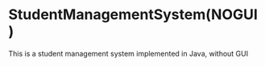 # StudentManagementSystem(NOGUI)
This is a student management system implemented in Java, without GUI
